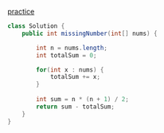 [practice](https://leetcode.com/problems/missing-number/description/)

```java
class Solution {
    public int missingNumber(int[] nums) {

        int n = nums.length;
        int totalSum = 0;

        for(int x : nums) {
            totalSum += x;
        }
            
        int sum = n * (n + 1) / 2;
        return sum - totalSum;
    }
}
```